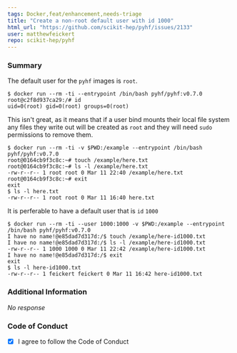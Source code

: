```yaml
---
tags: Docker,feat/enhancement,needs-triage
title: "Create a non-root default user with id 1000"
html_url: "https://github.com/scikit-hep/pyhf/issues/2133"
user: matthewfeickert
repo: scikit-hep/pyhf
---
```


### Summary

The default user for the `pyhf` images is `root`.

```console
$ docker run --rm -ti --entrypoint /bin/bash pyhf/pyhf:v0.7.0
root@c2f8d937ca29:/# id
uid=0(root) gid=0(root) groups=0(root)
```

This isn't great, as it means that if a user bind mounts their local file system any files they write out will be created as `root` and they will need `sudo` permissions to remove them.

```console
$ docker run --rm -ti -v $PWD:/example --entrypoint /bin/bash pyhf/pyhf:v0.7.0
root@0164cb9f3c8c:~# touch /example/here.txt
root@0164cb9f3c8c:~# ls -l /example/here.txt 
-rw-r--r-- 1 root root 0 Mar 11 22:40 /example/here.txt
root@0164cb9f3c8c:~# exit
exit
$ ls -l here.txt 
-rw-r--r-- 1 root root 0 Mar 11 16:40 here.txt
```

It is perferable to have a default user that is `id` `1000`

```console
$ docker run --rm -ti --user 1000:1000 -v $PWD:/example --entrypoint /bin/bash pyhf/pyhf:v0.7.0
I have no name!@e85dad7d317d:/$ touch /example/here-id1000.txt
I have no name!@e85dad7d317d:/$ ls -l /example/here-id1000.txt 
-rw-r--r-- 1 1000 1000 0 Mar 11 22:42 /example/here-id1000.txt
I have no name!@e85dad7d317d:/$ exit
exit
$ ls -l here-id1000.txt 
-rw-r--r-- 1 feickert feickert 0 Mar 11 16:42 here-id1000.txt
```

### Additional Information

_No response_

### Code of Conduct

- [X] I agree to follow the Code of Conduct